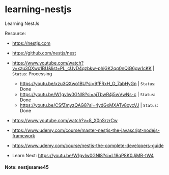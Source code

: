 # learning-nestjs
Learning NestJs

Resource: 
- https://nestjs.com 
- https://github.com/nestjs/nest
- https://www.youtube.com/watch?v=xzu3QXwo1BU&list=PL_cUvD4qzbkw-phjGK2qq0nQiG6gw1cKK | `Status`: Processing
    - https://youtu.be/xzu3QXwo1BU?si=9fFRxH_O_7abHyGn | `Status`: Done
    - https://youtu.be/W1gvIw0GNl8?si=ajTbwR4j5wVwNs-c | `Status`: Done
    - https://youtu.be/CSfZmyzQAG8?si=4ydGxMXATv8xycVJ | `Status`: Done
- https://www.youtube.com/watch?v=8_X0nSrzrCw
- https://www.udemy.com/course/master-nestjs-the-javascript-nodejs-framework
- https://www.udemy.com/course/nestjs-the-complete-developers-guide

- Learn Next: https://youtu.be/W1gvIw0GNl8?si=L18qP8K0JjMB-tW4

#### Note: nestjssame45
